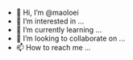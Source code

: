 - 👋 Hi, I’m @maoloei
- 👀 I’m interested in ...
- 🌱 I’m currently learning ...
- 💞️ I’m looking to collaborate on ...
- 📫 How to reach me ...

<!---
maoloei/maoloei is a ✨ special ✨ repository because its `README.md` (this file) appears on your GitHub profile.
You can click the Preview link to take a look at your changes.
--->
